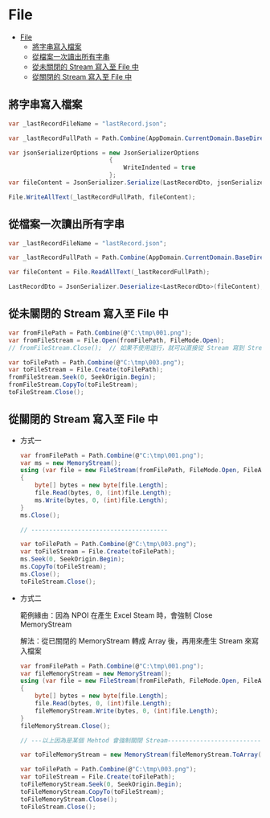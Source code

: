 # File

- [File](#file)
  - [將字串寫入檔案](#將字串寫入檔案)
  - [從檔案一次讀出所有字串](#從檔案一次讀出所有字串)
  - [從未關閉的 Stream 寫入至 File 中](#從未關閉的-stream-寫入至-file-中)
  - [從關閉的 Stream 寫入至 File 中](#從關閉的-stream-寫入至-file-中)

## 將字串寫入檔案

```csharp
var _lastRecordFileName = "lastRecord.json";

var _lastRecordFullPath = Path.Combine(AppDomain.CurrentDomain.BaseDirectory, _lastRecordFileName);

var jsonSerializerOptions = new JsonSerializerOptions
                            {
                                WriteIndented = true
                            };
var fileContent = JsonSerializer.Serialize(LastRecordDto, jsonSerializerOptions);

File.WriteAllText(_lastRecordFullPath, fileContent);
```

## 從檔案一次讀出所有字串

```csharp
var _lastRecordFileName = "lastRecord.json";

var _lastRecordFullPath = Path.Combine(AppDomain.CurrentDomain.BaseDirectory, _lastRecordFileName);

var fileContent = File.ReadAllText(_lastRecordFullPath);

LastRecordDto = JsonSerializer.Deserialize<LastRecordDto>(fileContent);
```

## 從未關閉的 Stream 寫入至 File 中

```csharp
var fromFilePath = Path.Combine(@"C:\tmp\001.png");
var fromFileStream = File.Open(fromFilePath, FileMode.Open);
// fromFileStream.Close();  // 如果不使用這行，就可以直接從 Stream 寫到 Stream 中

var toFilePath = Path.Combine(@"C:\tmp\003.png");
var toFileStream = File.Create(toFilePath);
fromFileStream.Seek(0, SeekOrigin.Begin);
fromFileStream.CopyTo(toFileStream);
toFileStream.Close();
```

## 從關閉的 Stream 寫入至 File 中

- 方式一

  ```csharp
  var fromFilePath = Path.Combine(@"C:\tmp\001.png");
  var ms = new MemoryStream();
  using (var file = new FileStream(fromFilePath, FileMode.Open, FileAccess.Read))
  {
      byte[] bytes = new byte[file.Length];
      file.Read(bytes, 0, (int)file.Length);
      ms.Write(bytes, 0, (int)file.Length);
  }
  ms.Close();

  // --------------------------------------

  var toFilePath = Path.Combine(@"C:\tmp\003.png");
  var toFileStream = File.Create(toFilePath);
  ms.Seek(0, SeekOrigin.Begin);
  ms.CopyTo(toFileStream);
  ms.Close();
  toFileStream.Close();
  ```

- 方式二

  範例緣由：因為 NPOI 在產生 Excel Steam 時，會強制 Close MemoryStream

  解法：從已關閉的 MemoryStream 轉成 Array 後，再用來產生 Stream 來寫入檔案

  ```csharp
  var fromFilePath = Path.Combine(@"C:\tmp\001.png");
  var fileMemoryStream = new MemoryStream();
  using (var file = new FileStream(fromFilePath, FileMode.Open, FileAccess.Read))
  {
      byte[] bytes = new byte[file.Length];
      file.Read(bytes, 0, (int)file.Length);
      fileMemoryStream.Write(bytes, 0, (int)file.Length);
  }
  fileMemoryStream.Close();

  // ---以上因為是某個 Mehtod 會強制關閉 Stream-----------------------------------

  var toFileMemoryStream = new MemoryStream(fileMemoryStream.ToArray());

  var toFilePath = Path.Combine(@"C:\tmp\003.png");
  var toFileStream = File.Create(toFilePath);
  toFileMemoryStream.Seek(0, SeekOrigin.Begin);
  toFileMemoryStream.CopyTo(toFileStream);
  toFileMemoryStream.Close();
  toFileStream.Close();
  ```
